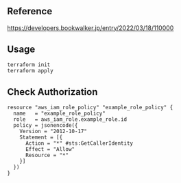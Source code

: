 # 
## Reference
https://developers.bookwalker.jp/entry/2022/03/18/110000

## Usage
```
terraform init
terraform apply
```

## Check Authorization
```
resource "aws_iam_role_policy" "example_role_policy" {
  name   = "example_role_policy"
  role   = aws_iam_role.example_role.id
  policy = jsonencode({
    Version = "2012-10-17"
    Statement = [{
      Action = "*" #sts:GetCallerIdentity
      Effect = "Allow"
      Resource = "*"
    }]
  })
}
```